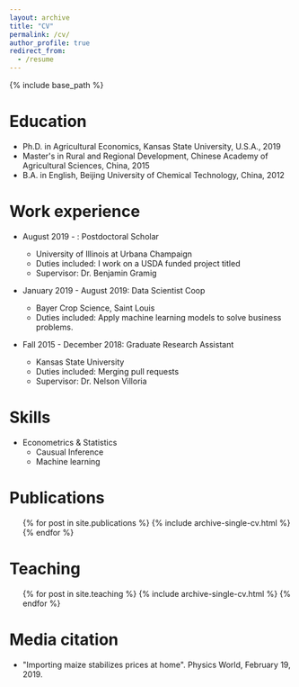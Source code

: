 ```yaml
---
layout: archive
title: "CV"
permalink: /cv/
author_profile: true
redirect_from:
  - /resume
---
```


{% include base_path %}

Education
======
* Ph.D. in Agricultural Economics, Kansas State University, U.S.A., 2019
* Master's in Rural and Regional Development, Chinese Academy of Agricultural Sciences, China, 2015
* B.A. in English, Beijing University of Chemical Technology, China, 2012

Work experience
======
* August 2019 - : Postdoctoral Scholar
  * University of Illinois at Urbana Champaign
  * Duties included: I work on a USDA funded project titled 
  * Supervisor: Dr. Benjamin Gramig 

* January 2019 - August 2019: Data Scientist Coop
  * Bayer Crop Science, Saint Louis
  * Duties included: Apply machine learning models to solve business problems. 

* Fall 2015 - December 2018: Graduate Research Assistant
  * Kansas State University
  * Duties included: Merging pull requests
  * Supervisor: Dr. Nelson Villoria 
  
Skills
======
* Econometrics & Statistics
  * Causual Inference 
  * Machine learning

Publications
======
  <ul>{% for post in site.publications %}
    {% include archive-single-cv.html %}
  {% endfor %}</ul>
  
  
Teaching
======
  <ul>{% for post in site.teaching %}
    {% include archive-single-cv.html %}
  {% endfor %}</ul>
  
Media citation
======
* "Importing maize stabilizes prices at home". Physics World, February 19, 2019.

